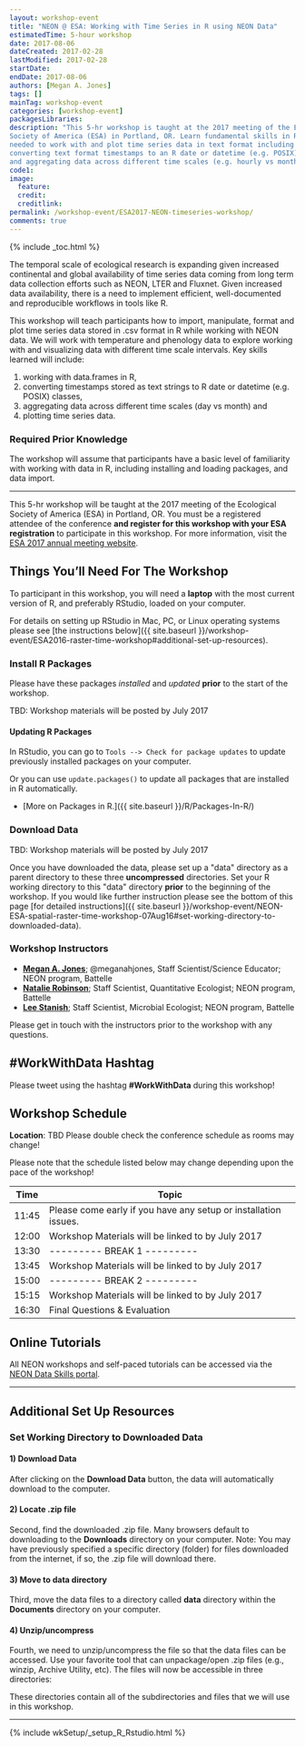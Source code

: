 ```yaml
---
layout: workshop-event
title: "NEON @ ESA: Working with Time Series in R using NEON Data"
estimatedTime: 5-hour workshop
date: 2017-08-06
dateCreated: 2017-02-28
lastModified: 2017-02-28
startDate: 
endDate: 2017-08-06
authors: [Megan A. Jones]
tags: []
mainTag: workshop-event
categories: [workshop-event]
packagesLibraries: 
description: "This 5-hr workshop is taught at the 2017 meeting of the Ecological
Society of America (ESA) in Portland, OR. Learn fundamental skills in R 
needed to work with and plot time series data in text format including data.frames, 
converting text format timestamps to an R date or datetime (e.g. POSIX) class, 
and aggregating data across different time scales (e.g. hourly vs month). "
code1: 
image:
  feature: 
  credit:
  creditlink: 
permalink: /workshop-event/ESA2017-NEON-timeseries-workshop/
comments: true 
---
```


{% include _toc.html %}

The temporal scale of ecological research is expanding given increased 
continental and global availability of time series data coming from long term 
data collection efforts such as NEON, LTER and Fluxnet. Given increased data 
availability, there is a need to implement efficient, well-documented and 
reproducible workflows in tools like R. 

This workshop will teach participants how to import, manipulate, format and plot 
time series data stored in .csv format in R while working with NEON data. We 
will work with temperature and phenology data to explore working with and 
visualizing data with different time scale intervals. Key skills learned will 
include:  

1. working with data.frames in R, 
2. converting timestamps stored as text strings to R date or datetime (e.g. POSIX) classes, 
3. aggregating data across different time scales (day vs month) and 
4. plotting time series data. 

### Required Prior Knowledge

The workshop will assume that participants have a basic level of familiarity 
with working with data in R, including installing and loading packages, and data 
import. 

***

This 5-hr workshop will be taught at the 2017 meeting of the Ecological
Society of America (ESA) in Portland, OR. You must be a registered 
attendee of the conference **and register for this workshop with your ESA 
registration** to participate in this workshop. For more information, visit the 
<a href="http://www.esa.org/portland/" target="_blank">ESA 2017 annual meeting website</a>.

<div id="objectives" markdown="1">

## Things You’ll Need For The Workshop

To participant in this workshop, you will need a **laptop** with the most 
current version of R, and preferably RStudio, loaded on your computer. 

For details on setting up RStudio in Mac, PC, or Linux operating systems please
see [the instructions below]({{ site.baseurl }}/workshop-event/ESA2016-raster-time-workshop#additional-set-up-resources).

### Install R Packages

Please have these packages *installed* and *updated* **prior** to the start of 
the workshop.

TBD: Workshop materials will be posted by July 2017

#### Updating R Packages

In RStudio, you can go to `Tools --> Check for package updates` to update 
previously installed packages on your computer.

Or you can use `update.packages()` to update all packages that are 
installed in R automatically. 

* [More on Packages in R.]({{ site.baseurl }}/R/Packages-In-R/)

### Download Data

TBD: Workshop materials will be posted by July 2017

Once you have downloaded the data, please set up a "data" directory as a parent 
directory to these three **uncompressed** directories. Set your R working 
directory to this "data" directory **prior** to the beginning of the workshop. 
If you would like further instruction please see the bottom of this page
[for detailed instructions]({{ site.baseurl }}/workshop-event/NEON-ESA-spatial-raster-time-workshop-07Aug16#set-working-directory-to-downloaded-data).  


</div>

### Workshop Instructors
* **[Megan A. Jones](http://www.neonscience.org/about/staff/megan-jones)**; @meganahjones, Staff Scientist/Science Educator; NEON program, Battelle
* **[Natalie Robinson](http://www.neonscience.org/about/staff/natalie-robinson)**; Staff Scientist, Quantitative Ecologist; NEON program, Battelle
* **[Lee Stanish](http://www.neonscience.org/about/staff/lee-stanish)**; Staff Scientist, Microbial Ecologist; NEON program, Battelle

Please get in touch with the instructors prior to the workshop with any questions.

## #WorkWithData Hashtag
  
Please tweet using the hashtag **#WorkWithData** during this workshop!

## Workshop Schedule

**Location**: TBD 
Please double check the conference schedule as rooms may change!

Please note that the schedule listed below may change depending upon the pace of
the workshop! 


| Time	| Topic	
|-------------|---------------
| 11:45	| Please come early if you have any setup or installation issues.
| 12:00	| Workshop Materials will be linked to by July 2017
| 13:30	|  --------- BREAK 1 --------- 
| 13:45	|  Workshop Materials will be linked to by July 2017
| 15:00	| --------- BREAK 2 --------- 
| 15:15	|Workshop Materials will be linked to by July 2017
| 16:30	| Final Questions & Evaluation


## Online Tutorials

All NEON workshops and self-paced tutorials can be accessed via the 
<a href="http://www.neondataskills.org/" target="_blank">NEON
Data Skills portal</a>.

***

## Additional Set Up Resources

### Set Working Directory to Downloaded Data

#### 1) Download Data

After clicking on the **Download Data** button, the data will automatically 
download to the computer. 

#### 2) Locate .zip file
Second, find the downloaded .zip file. Many browsers default to 
downloading to the **Downloads** directory on your computer. 
Note: You may have previously specified a specific directory (folder) for files
downloaded from the internet, if so, the .zip file will download there.


#### 3) Move to **data** directory
Third, move the data files to a directory called **data** directory within the
**Documents** directory on your computer. 


#### 4) Unzip/uncompress

Fourth, we need to unzip/uncompress the file so that the data files can be 
accessed. Use your favorite tool that can unpackage/open .zip files (e.g.,
winzip, Archive Utility, etc). The files will now be accessible in three directories:

These directories contain all of the subdirectories and files that
we will use in this workshop. 


***

{% include wkSetup/_setup_R_Rstudio.html %}
